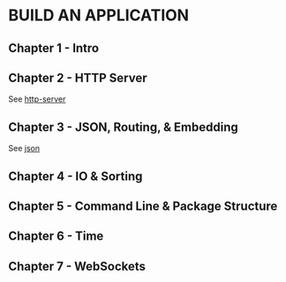 # BUILD AN APPLICATION
## Chapter 1 - Intro

## Chapter 2 - HTTP Server
See [http-server](../http-server)

## Chapter 3 - JSON, Routing, & Embedding
See [json](../json)

## Chapter 4 - IO & Sorting

## Chapter 5 - Command Line & Package Structure

## Chapter 6 - Time

## Chapter 7 - WebSockets